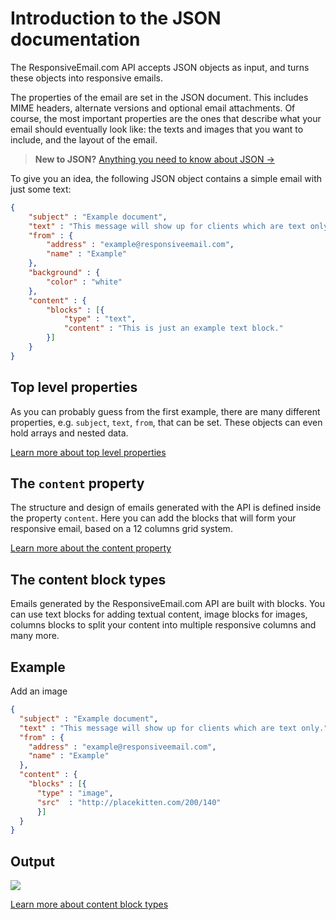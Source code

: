 # Introduction to the JSON documentation

The ResponsiveEmail.com API accepts JSON objects as input, and turns these objects into responsive emails.

The properties of the email are set in the JSON document. This includes MIME headers, alternate versions and optional email attachments. Of course, the most important properties are the ones that describe what your email should eventually look like: the texts and images that you want to include, and the layout of the email.

> **New to JSON?** [Anything you need to know about JSON →](http://www.json.org/)

To give you an idea, the following JSON object contains a simple email with just some text:

```json
{
    "subject" : "Example document",
    "text" : "This message will show up for clients which are text only.",
    "from" : {
        "address" : "example@responsiveemail.com",
        "name" : "Example"
    },
    "background" : {
        "color" : "white"
    },
    "content" : {
        "blocks" : [{
            "type" : "text",
            "content" : "This is just an example text block."
        }]
    }
}
```

## Top level properties

As you can probably guess from the first example, there are many different properties, e.g. `subject`, `text`, `from`, that can be set. These objects can even hold arrays and nested data.

[Learn more about top level properties](/support/json/top-level-properties "Learn more about top level properties")

## The `content` property

The structure and design of emails generated with the API is defined inside the property `content`. Here you can add the blocks that will form your responsive email, based on a 12 columns grid system.

[Learn more about the content property](/support/json/property-content "Learn more about the content property")

## The content block types

Emails generated by the ResponsiveEmail.com API are built with blocks. You can use text blocks
for adding textual content, image blocks for images, columns blocks to split your content
into multiple responsive columns and many more.

## Example
Add an image

```json
{
  "subject" : "Example document",
  "text" : "This message will show up for clients which are text only.",
  "from" : {
    "address" : "example@responsiveemail.com",
    "name" : "Example"
  },
  "content" : {
    "blocks" : [{
      "type" : "image",
      "src"  : "http://placekitten.com/200/140"
      }]
  }
}
```


## Output


![](//placekitten.com/200/140)

[Learn more about content block types](/support/json/property-blocks "Learn more about content block types")
